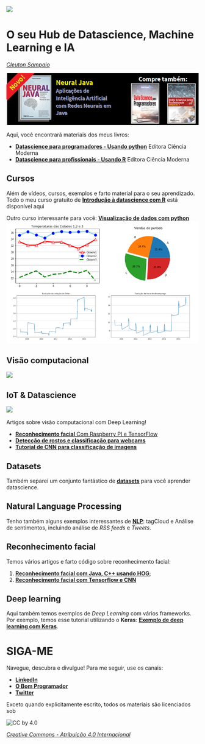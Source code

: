 ![](./logo_fundo_branco.png)
# O seu Hub de Datascience, Machine Learning e IA
[*Cleuton Sampaio*](https://github.com/cleuton)

[![](./banner_livros2.png)](https://www.lcm.com.br/site/#livros/busca?term=cleuton)

Aqui, você encontrará materiais dos meus livros: 
- [**Datascience para programadores - Usando python**](https://github.com/cleuton/datascience/tree/master/book/) Editora Ciência Moderna
- [**Datascience para profissionais - Usando R**](https://github.com/cleuton/datascience/tree/master/book-R) Editora Ciência Moderna

## Cursos

Além de vídeos, cursos, exemplos e farto material para o seu aprendizado. Todo o meu curso gratuito de [**Introdução à datascience com R**](R-course/README.md) está disponível aqui

Outro curso interessante para você: [**Visualização de dados com python**](./datavisualization)
![](./datavisualization/visualizacoes1.png)
 

## Visão computacional

[![](./olhar_computacional.bmp)](http://olharcomputacional.com)

## IoT & Datascience

[![](./logo-iotreta.png)](http://iotreta.com)

Artigos sobre visão computacional com Deep Learning!
- [**Reconhecimento facial** Com Raspberry PI e TensorFlow](http://www.obomprogramador.com/2018/02/tutorial-de-machine-learning-iot.html)
- [**Detecção de rostos e classificação para webcams**](http://www.obomprogramador.com/2018/09/deteccao-e-reconhecimento-facial-para.html)
- [**Tutorial de CNN para classificação de imagens**](https://github.com/cleuton/FaceGuard/tree/master/CNN)

## Datasets

Também separei um conjunto fantástico de [**datasets**](https://github.com/cleuton/datascience/tree/master/datasets) para você aprender datascience.

## Natural Language Processing

Tenho também alguns exemplos interessantes de [**NLP**](https://github.com/cleuton/datascience/tree/master/nlp): tagCloud e Análise de sentimentos, incluindo análise de *RSS feeds* e *Tweets*.

## Reconhecimento facial

Temos vários artigos e farto código sobre reconhecimento facial: 
1. [**Reconhecimento facial com Java, C++ usando HOG**](http://www.obomprogramador.com/2019/03/comparacao-de-rostos-com-java-e-c.html);
2. [**Reconhecimento facial com Tensorflow e CNN**](http://www.obomprogramador.com/2019/03/reconhecimento-e-classificacao-facial.html)

## Deep learning

Aqui também temos exemplos de *Deep Learning* com vários frameworks. Por exemplo, temos esse tutorial utilizando o **Keras**: [**Exemplo de deep learning com Keras**](./keras).

# SIGA-ME

Navegue, descubra e divulgue! Para me seguir, use os canais: 

- [**LinkedIn**](https://www.linkedin.com/in/cleutonsampaio/)
- [**O Bom Programador**](http://obomprogramador.com)
- [**Twitter**](https://twitter.com/cleutonsampaio)

Exceto quando explicitamente escrito, todos os materiais são licenciados sob 

![CC by 4.0](https://i.creativecommons.org/l/by/4.0/88x31.png)

[*Creative Commons - Atribuição  4.0 Internacional*](http://creativecommons.org/licenses/by/4.0/)

